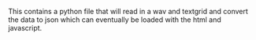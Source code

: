 This contains a python file that will read in a wav and textgrid and convert the data to json which can eventually be loaded with the html and javascript.
